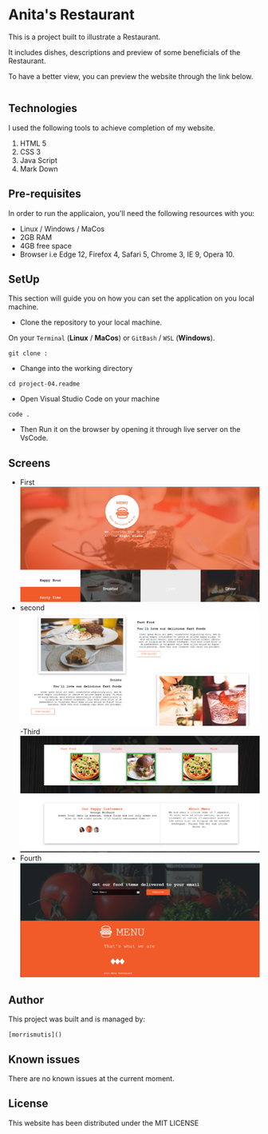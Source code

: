 # Anita's Restaurant
This is a project built to illustrate a Restaurant.

It includes dishes, descriptions and preview of some beneficials of the Restaurant.

To have a better view, you can preview the website through the link below.

```

```

## Technologies
I used the following tools to achieve completion of my website.

1. HTML 5
2. CSS 3
3. Java Script
4. Mark Down

## Pre-requisites
In order to run the applicaion, you'll need the following resources with you:

- Linux / Windows / MaCos
- 2GB RAM
- 4GB free space
- Browser i.e Edge 12, Firefox 4, Safari 5, Chrome 3, IE 9, Opera 10.

## SetUp
This section will guide you on how you can set the application on you local machine.

- Clone the repository to your local machine.

On your `Terminal` (**Linux** / **MaCos**) or `GitBash` / `WSL` (**Windows**).

```
git clone :
```
- Change into the working directory

```
cd project-04.readme
```
- Open Visual Studio Code on your machine
```
code .
```

- Then Run it on the browser by opening it through live server on the VsCode.

## Screens
- First
![First](D/1.png)
- second
![Second](D/2.png)
-Third
![Third](D/3.png)
- Fourth
![Alt text](D/4.png)

## Author
This project was built and is managed by:
```
[morrismutis]()
```
## Known issues
There are no known issues at the current moment.

## License
This website has been distributed under the MIT LICENSE 
